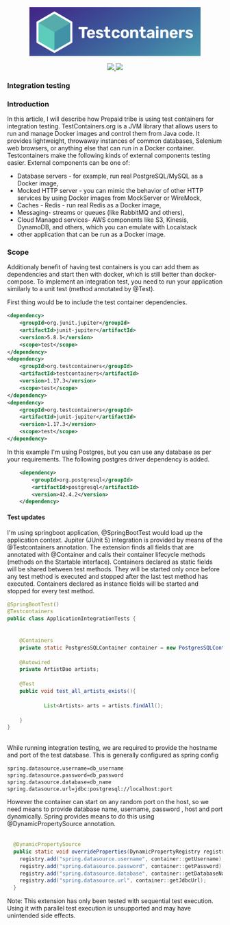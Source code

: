 
<p align="center">
  <br />
  <br />
  <a href="https://github.com/ashishkpathak/test-containers">
    <img src="TestContainers.png" alt="Test Container" width="400">
  </a>
</p>
<!-- Badges -->
<p align="center">
  <!-- CI -->
  <a href="https://ci.appveyor.com/api/projects/status/5n0s6lbigi8wji96/branch/main?svg=true">
    <img src="https://ci.appveyor.com/api/projects/status/5n0s6lbigi8wji96/branch/main?svg=true">
  </a>

  <!-- Github version -->

  <!-- <a href="releases">
    <img src="https://img.shields.io/github/v/release/guardsquare/proguard">
  </a> -->

  <!-- License -->
  <a href="LICENSE">
    <img src="https://img.shields.io/github/license/guardsquare/proguard">
  </a>

</p>

### Integration testing


### Introduction
In this article, I will describe how Prepaid tribe is using test containers for integration testing.  TestContainers.org is a JVM library that allows users to run and manage Docker images and control them from Java code. It provides lightweight, throwaway instances of common databases, Selenium web browsers, or anything else that can run in a Docker container. Testcontainers make the following kinds of external components testing easier. External components can be one of:

- Database servers - for example, run real PostgreSQL/MySQL as a Docker image,
- Mocked HTTP server - you can mimic the behavior of other HTTP services by using Docker images from MockServer or WireMock,
- Caches - Redis - run real Redis as a Docker image,
- Messaging- streams or queues (like RabbitMQ and others),
- Cloud Managed services- AWS components like S3, Kinesis, DynamoDB, and others, which you can emulate with Localstack
- other application that can be run as a Docker image.


### Scope
Additionaly benefit of having test containers is you can add them as dependencies and start then with docker, which is still better than docker-compose.
To implement an integration test, you need to run your application similarly to a unit test (method annotated by @Test).


First thing would be to include the test container dependencies.

```xml
<dependency>
    <groupId>org.junit.jupiter</groupId>
    <artifactId>junit-jupiter</artifactId>
    <version>5.8.1</version>
    <scope>test</scope>
</dependency>
<dependency>
    <groupId>org.testcontainers</groupId>
    <artifactId>testcontainers</artifactId>
    <version>1.17.3</version>
    <scope>test</scope>
</dependency>
<dependency>
    <groupId>org.testcontainers</groupId>
    <artifactId>junit-jupiter</artifactId>
    <version>1.17.3</version>
    <scope>test</scope>
</dependency>

```
In this example I'm using Postgres, but you can use any database as per your requirements. The following postgres driver dependency is added.

```xml
    <dependency>
        <groupId>org.postgresql</groupId>
        <artifactId>postgresql</artifactId>
        <version>42.4.2</version>
    </dependency>
```

#### Test updates

I'm using springboot application, @SpringBootTest would load up the application context.  Jupiter (JUnit 5) integration is provided by means of the @Testcontainers annotation. The extension finds all fields that are annotated with @Container and calls their container lifecycle methods (methods on the Startable interface). Containers declared as static fields will be shared between test methods. They will be started only once before any test method is executed and stopped after the last test method has executed. Containers declared as instance fields will be started and stopped for every test method.

```java
@SpringBootTest()
@Testcontainers
public class ApplicationIntegrationTests {


    @Containers
    private static PostgresSQLContainer container = new PostgresSQLContainer();

    @Autowired
    private ArtistDao artists;

    @Test
    public void test_all_artists_exists(){

            List<Artists> arts = artists.findAll();    
            
    }
}
    
```
While running integration testing, we are required to provide the hostname and port of the test database. This is generally configured as spring config


```properties
spring.datasource.username=db_username
spring.datasource.password=db_password
spring.datasource.database=db_name
spring.datasource.url=jdbc:postgresql://localhost:port

```
However the container can start on any random port on the host, so we need means to provide database name, username, password , host and port dynamically. Spring provides means to do this using @DynamicPropertySource annotation.

```java

  @DynamicPropertySource
  public static void overrideProperties(DynamicPropertyRegistry registry){
    registry.add("spring.datasource.username", container::getUsername);
    registry.add("spring.datasource.password", container::getPassword);
    registry.add("spring.datasource.database", container::getDatabaseName);
    registry.add("spring.datasource.url", container::getJdbcUrl);
  }
```














Note: This extension has only been tested with sequential test execution. Using it with parallel test execution is unsupported and may have unintended side effects.

